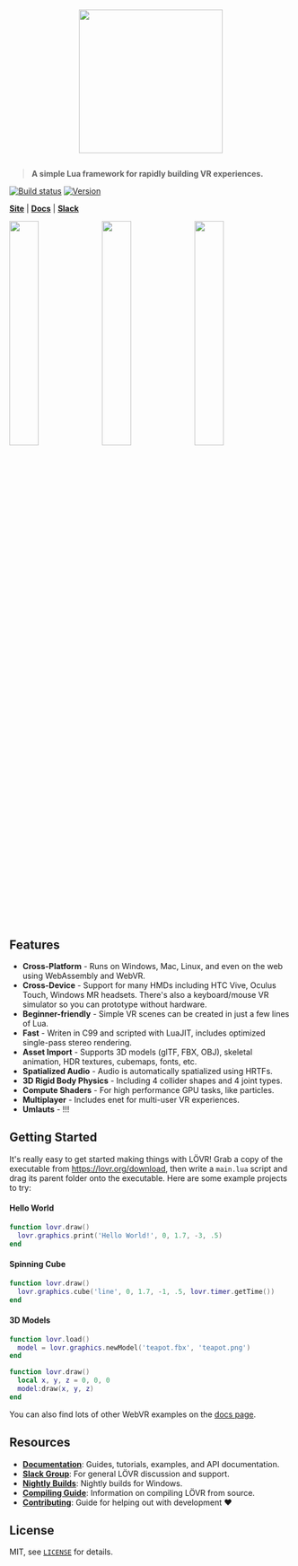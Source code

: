 # <p align="center"><a href="https://lovr.org"><img src="https://lovr.org/static/img/README.png" width="256"/></a></p>

> **A simple Lua framework for rapidly building VR experiences.**

[![Build status](https://ci.appveyor.com/api/projects/status/alx3kdi35bmxka8c/branch/master?svg=true)](https://ci.appveyor.com/project/bjornbytes/lovr/branch/master)
[![Version](https://img.shields.io/github/release/bjornbytes/lovr.svg?label=version)](https://github.com/bjornbytes/lovr/releases)

[**Site**](https://lovr.org) | [**Docs**](https://lovr.org/docs) | [**Slack**](https://lovr.org/slack)

<p align="left">
  <span><img src="http://lovr.org/static/img/wattle.jpg" width="32%"/></span>
  <span><img src="http://lovr.org/static/img/levrage.jpg" width="32%"/></span>
  <span><img src="http://lovr.org/static/img/planets.jpg" width="32%"/></span>
</p>

Features
---

- **Cross-Platform** - Runs on Windows, Mac, Linux, and even on the web using WebAssembly and WebVR.
- **Cross-Device** - Support for many HMDs including HTC Vive, Oculus Touch, Windows MR headsets.  There's also a keyboard/mouse VR simulator so you can prototype without hardware.
- **Beginner-friendly** - Simple VR scenes can be created in just a few lines of Lua.
- **Fast** - Writen in C99 and scripted with LuaJIT, includes optimized single-pass stereo rendering.
- **Asset Import** - Supports 3D models (glTF, FBX, OBJ), skeletal animation, HDR textures, cubemaps, fonts, etc.
- **Spatialized Audio** - Audio is automatically spatialized using HRTFs.
- **3D Rigid Body Physics** - Including 4 collider shapes and 4 joint types.
- **Compute Shaders** - For high performance GPU tasks, like particles.
- **Multiplayer** - Includes enet for multi-user VR experiences.
- **Umlauts** - !!!

Getting Started
---

It's really easy to get started making things with LÖVR!  Grab a copy of the executable from <https://lovr.org/download>,
then write a `main.lua` script and drag its parent folder onto the executable.  Here are some example projects to try:

#### Hello World

```lua
function lovr.draw()
  lovr.graphics.print('Hello World!', 0, 1.7, -3, .5)
end
```

#### Spinning Cube

```lua
function lovr.draw()
  lovr.graphics.cube('line', 0, 1.7, -1, .5, lovr.timer.getTime())
end
```

#### 3D Models

```lua
function lovr.load()
  model = lovr.graphics.newModel('teapot.fbx', 'teapot.png')
end

function lovr.draw()
  local x, y, z = 0, 0, 0
  model:draw(x, y, z)
end
```

You can also find lots of other WebVR examples on the [docs page](https://lovr.org/docs).

Resources
---

- [**Documentation**](https://lovr.org/docs): Guides, tutorials, examples, and API documentation.
- [**Slack Group**](https://lovr.org): For general LÖVR discussion and support.
- [**Nightly Builds**](https://lovr.org/download/nightly): Nightly builds for Windows.
- [**Compiling Guide**](https://lovr.org/docs/Compiling): Information on compiling LÖVR from source.
- [**Contributing**](CONTRIBUTING.md): Guide for helping out with development :heart:

License
---

MIT, see [`LICENSE`](LICENSE) for details.
